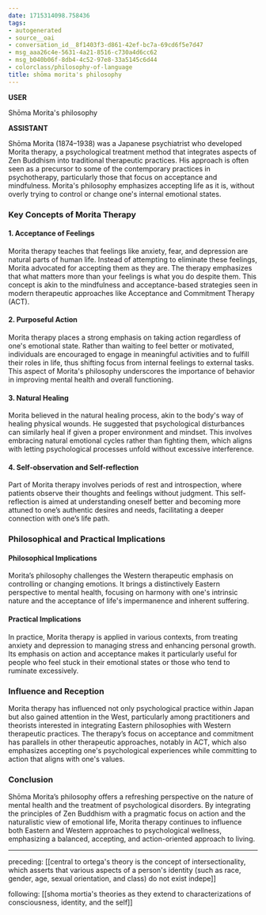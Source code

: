 ```yaml
---
date: 1715314098.758436
tags:
- autogenerated
- source__oai
- conversation_id__8f1403f3-d861-42ef-bc7a-69cd6f5e7d47
- msg_aaa26c4e-5631-4a21-8516-c730a4d6cc62
- msg_b040b06f-8db4-4c52-97e8-33a5145c6d44
- colorclass/philosophy-of-language
title: shōma morita's philosophy
---
```


**USER**

Shōma Morita's philosophy


**ASSISTANT**

Shōma Morita (1874–1938) was a Japanese psychiatrist who developed Morita therapy, a psychological treatment method that integrates aspects of Zen Buddhism into traditional therapeutic practices. His approach is often seen as a precursor to some of the contemporary practices in psychotherapy, particularly those that focus on acceptance and mindfulness. Morita's philosophy emphasizes accepting life as it is, without overly trying to control or change one's internal emotional states.

### Key Concepts of Morita Therapy

#### 1. **Acceptance of Feelings**
Morita therapy teaches that feelings like anxiety, fear, and depression are natural parts of human life. Instead of attempting to eliminate these feelings, Morita advocated for accepting them as they are. The therapy emphasizes that what matters more than your feelings is what you do despite them. This concept is akin to the mindfulness and acceptance-based strategies seen in modern therapeutic approaches like Acceptance and Commitment Therapy (ACT).

#### 2. **Purposeful Action**
Morita therapy places a strong emphasis on taking action regardless of one's emotional state. Rather than waiting to feel better or motivated, individuals are encouraged to engage in meaningful activities and to fulfill their roles in life, thus shifting focus from internal feelings to external tasks. This aspect of Morita's philosophy underscores the importance of behavior in improving mental health and overall functioning.

#### 3. **Natural Healing**
Morita believed in the natural healing process, akin to the body's way of healing physical wounds. He suggested that psychological disturbances can similarly heal if given a proper environment and mindset. This involves embracing natural emotional cycles rather than fighting them, which aligns with letting psychological processes unfold without excessive interference.

#### 4. **Self-observation and Self-reflection**
Part of Morita therapy involves periods of rest and introspection, where patients observe their thoughts and feelings without judgment. This self-reflection is aimed at understanding oneself better and becoming more attuned to one’s authentic desires and needs, facilitating a deeper connection with one’s life path.

### Philosophical and Practical Implications

#### **Philosophical Implications**
Morita’s philosophy challenges the Western therapeutic emphasis on controlling or changing emotions. It brings a distinctively Eastern perspective to mental health, focusing on harmony with one's intrinsic nature and the acceptance of life's impermanence and inherent suffering.

#### **Practical Implications**
In practice, Morita therapy is applied in various contexts, from treating anxiety and depression to managing stress and enhancing personal growth. Its emphasis on action and acceptance makes it particularly useful for people who feel stuck in their emotional states or those who tend to ruminate excessively.

### Influence and Reception

Morita therapy has influenced not only psychological practice within Japan but also gained attention in the West, particularly among practitioners and theorists interested in integrating Eastern philosophies with Western therapeutic practices. The therapy’s focus on acceptance and commitment has parallels in other therapeutic approaches, notably in ACT, which also emphasizes accepting one's psychological experiences while committing to action that aligns with one's values.

### Conclusion

Shōma Morita’s philosophy offers a refreshing perspective on the nature of mental health and the treatment of psychological disorders. By integrating the principles of Zen Buddhism with a pragmatic focus on action and the naturalistic view of emotional life, Morita therapy continues to influence both Eastern and Western approaches to psychological wellness, emphasizing a balanced, accepting, and action-oriented approach to living.


---

preceding: [[central to ortega's theory is the concept of intersectionality, which asserts that various aspects of a person's identity (such as race, gender, age, sexual orientation, and class) do not exist indepe]]  


following: [[shoma mortia's theories as they extend to characterizations of consciousness, identity, and the self]]
